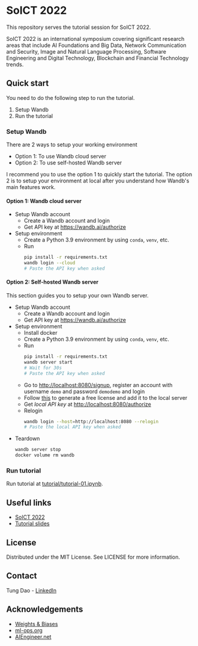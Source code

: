 # SoICT 2022

This repository serves the tutorial session for SoICT 2022.

SoICT 2022 is an international symposium covering significant research areas that include AI Foundations and Big Data, Network Communication and Security, Image and Natural Language Processing, Software Engineering and Digital Technology, Blockchain and Financial Technology trends.

## Quick start

You need to do the following step to run the tutorial.

1. Setup Wandb
1. Run the tutorial

### Setup Wandb

There are 2 ways to setup your working environment

- Option 1: To use Wandb cloud server
- Option 2: To use self-hosted Wandb server

I recommend you to use the option 1 to quickly start the tutorial.
The option 2 is to setup your environment at local after you understand how Wandb's main features work.

#### Option 1: Wandb cloud server

- Setup Wandb account
  - Create a Wandb account and login
  - Get API key at <https://wandb.ai/authorize>
- Setup environment
  - Create a Python 3.9 environment by using `conda`, `venv`, etc.
  - Run
    ```bash
    pip install -r requirements.txt
    wandb login --cloud
    # Paste the API key when asked
    ```

#### Option 2: Self-hosted Wandb server

This section guides you to setup your own Wandb server.

- Setup Wandb account
  - Create a Wandb account and login
  - Get API key at <https://wandb.ai/authorize>
- Setup environment
  - Install docker
  - Create a Python 3.9 environment by using `conda`, `venv`, etc.
  - Run
    ```bash
    pip install -r requirements.txt
    wandb server start
    # Wait for 30s
    # Paste the API key when asked
    ```
  - Go to <http://localhost:8080/signup>, register an account with username `demo` and password `demodemo` and login
  - Follow [this](https://docs.wandb.ai/guides/self-hosted/local#generate-a-free-license) to generate a free license and add it to the local server
  - Get _local API key_ at <http://localhost:8080/authorize>
  - Relogin
    ```bash
    wandb login --host=http://localhost:8080 --relogin
    # Paste the local API key when asked
    ```
- Teardown
  ```bash
  wandb server stop
  docker volume rm wandb
  ```

### Run tutorial

Run tutorial at [tutorial/tutorial-01.ipynb](tutorial/tutorial-01.ipynb).

## Useful links

- [SoICT 2022](https://soict.org/)
- [Tutorial slides](https://docs.google.com/presentation/d/1kWUM4mDHcnzL_CmVukkxbc7AhOzjhju9RHC2fuZbJ6I/edit?usp=sharing)

## License

Distributed under the MIT License. See LICENSE for more information.

## Contact

Tung Dao - [LinkedIn](https://www.linkedin.com/in/tungdao17/)

## Acknowledgements

- [Weights & Biases](https://wandb.ai/site)
- [ml-ops.org](https://ml-ops.org/)
- [AIEngineer.net](https://aiengineer.net/)
